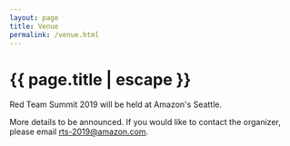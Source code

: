 ```yaml
---
layout: page
title: Venue
permalink: /venue.html
---
```


<h1 class="page-title black-text">{{ page.title | escape }}</h1>

Red Team Summit 2019 will be held at Amazon's Seattle.

More details to be announced. If you would like to contact the organizer, please email rts-2019@amazon.com. 
